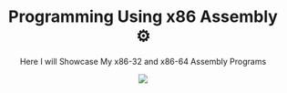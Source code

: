 <h1 align="center">Programming Using x86 Assembly ⚙️</h1>

<p align="center">Here I will Showcase My x86-32 and x86-64 Assembly Programs</p>

<a href="https://github.com/Young00001/assembly/tree/main">
<p align="center"><img src="https://img.shields.io/badge/Assembly-white?style=for-the-badge&logo=exercism&logoColor=white&labelColor=rgb(160%2C%2078%2C%200)&color=rgb(160%2C%2078%2C%200)"/></p>
</a>

